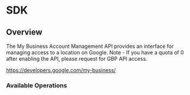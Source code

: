 # SDK

## Overview

The My Business Account Management API provides an interface for managing access to a location on Google. Note - If you have a quota of 0 after enabling the API, please request for GBP API access.

<https://developers.google.com/my-business/>
### Available Operations

